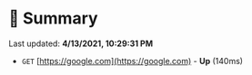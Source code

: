 # 📖 Summary
Last updated: **4/13/2021, 10:29:31 PM**

- `GET` [https://google.com](https://google.com) - **Up** (140ms)
